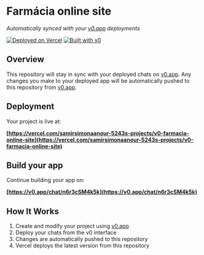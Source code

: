 # Farmácia online site

*Automatically synced with your [v0.app](https://v0.app) deployments*

[![Deployed on Vercel](https://img.shields.io/badge/Deployed%20on-Vercel-black?style=for-the-badge&logo=vercel)](https://vercel.com/samirsimonaanour-5243s-projects/v0-farmacia-online-site)
[![Built with v0](https://img.shields.io/badge/Built%20with-v0.app-black?style=for-the-badge)](https://v0.app/chat/n6r3cSM4k5k)

## Overview

This repository will stay in sync with your deployed chats on [v0.app](https://v0.app).
Any changes you make to your deployed app will be automatically pushed to this repository from [v0.app](https://v0.app).

## Deployment

Your project is live at:

**[https://vercel.com/samirsimonaanour-5243s-projects/v0-farmacia-online-site](https://vercel.com/samirsimonaanour-5243s-projects/v0-farmacia-online-site)**

## Build your app

Continue building your app on:

**[https://v0.app/chat/n6r3cSM4k5k](https://v0.app/chat/n6r3cSM4k5k)**

## How It Works

1. Create and modify your project using [v0.app](https://v0.app)
2. Deploy your chats from the v0 interface
3. Changes are automatically pushed to this repository
4. Vercel deploys the latest version from this repository
